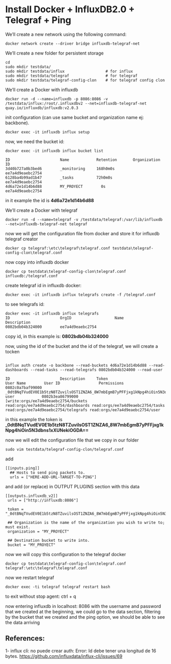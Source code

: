 # Install Docker + InfluxDB2.0 + Telegraf + Ping

We’ll create a new network using the following command:

```console
docker network create --driver bridge influxdb-telegraf-net
```

We’ll create a new folder for persistent storage
```console
cd
sudo mkdir testdata/
sudo mkdir testdata/influx                  # for influx
sudo mkdir testdata/telegraf                # for telegraf
sudo mkdir testdata/telegraf-config-clon    # for telegraf config clon
```
We’ll create a Docker with influxdb

```console
docker run -d --name=influxdb -p 8086:8086 -v  /testdata/influx:/root/.influxdbv2 --net=influxdb-telegraf-net quay.io/influxdb/influxdb:v2.0.3
```

init configuration (can use same bucket and organization name ej: backbone).

```console
docker exec -it influxdb influx setup
```

now, we need the bucket id:
```console
docker exec -it influxdb influx bucket list

ID                      Name            Retention       Organization ID
3d40b727a0b3bed6        _monitoring     168h0m0s        ee7a4d9eaebc2754
6128ba4b99ad1b47        _tasks          72h0m0s         ee7a4d9eaebc2754
4d6a72e1d14b6d88        MY_PROYECT        0s              ee7a4d9eaebc2754
```

in it example the id is **4d6a72e1d14b6d88**

We’ll create a Docker with telegraf

```console
docker run -d --name=telegraf -v /testdata/telegraf:/var/lib/influxdb --net=influxdb-telegraf-net telegraf
```

now we will get the configuration file from docker and store it for influxdb telegraf creator
```console
docker cp telegraf:\etc\telegraf\telegraf.conf testdata\telegraf-config-clon\telegraf.conf
```
now copy into influxdb docker
```console
docker cp testdata\telegraf-config-clon\telegraf.conf influxdb:/telegraf.conf
```

create telegraf id in influxdb docker:
```console
docker exec -it influxdb influx telegrafs create -f /telegraf.conf
```

to see telegrafs id:
```console
docker exec -it influxdb influx telegrafs
ID                      OrgID                   Name                    Description
0802bdb04b324000        ee7a4d9eaebc2754
```

copy id, in this example is:  **0802bdb04b324000**

now, using the id of the bucket and the id of the telegraf, we will create a tocken

```console

influx auth create -o backbone --read-buckets 4d6a72e1d14b6d88 --read-dashboards --read-tasks --read-telegrafs 0802bdb04b324000 --read-user

ID                      Description     Token                                                                       User Name        User ID                 Permissions
0802c0a7baf99000                        _0dtBNqTVudEV0E1b5tzN8TZuvilsOST1ZNZA6_8W7mbEgmB7yPFFjxg1kNpg4hiOin5N3dbns1xXUNekiOGDA==     user            0802b3ea86799000        [write:orgs/ee7a4d9eaebc2754/buckets read:orgs/ee7a4d9eaebc2754/dashboards read:orgs/ee7a4d9eaebc2754/tasks read:orgs/ee7a4d9eaebc2754/telegrafs read:orgs/ee7a4d9eaebc2754/user
```

in this example the token is **_0dtBNqTVudEV0E1b5tzN8TZuvilsOST1ZNZA6_8W7mbEgmB7yPFFjxg1kNpg4hiOin5N3dbns1xXUNekiOGDA==**


now we will edit the configuration file that we copy in our folder

```console
sudo vim testdata/telegraf-config-clon/telegraf.conf
```

add 
```console
[[inputs.ping]]
  ## Hosts to send ping packets to.
  urls = ["HERE-ADD-URL-TARGET-TO-PING"]
```

and add (or replace) in OUTPUT PLUGINS section with this data
```console
[[outputs.influxdb_v2]]
 urls = ["http://influxdb:8086"]

 token = "_0dtBNqTVudEV0E1b5tzN8TZuvilsOST1ZNZA6_8W7mbEgmB7yPFFjxg1kNpg4hiOin5N3dbns1xXUNekiOGDA=="
 
 ## Organization is the name of the organization you wish to write to; must exist.
 organization = "MY_PROYECT"
 
 ## Destination bucket to write into.
 bucket = "MY_PROYECT"
```

now we will copy this configuration to the telegraf docker

```console
docker cp testdata\telegraf-config-clon\telegraf.conf telegraf:\etc\telegraf\telegraf.conf 
```
now we restart telegraf
```console
docker exec -ti telegraf telegraf restart bash
```
to exit without stop agent: ctrl + q

now entering influxdb in localhost: 8086 with the username and password that we created at the beginning, we could go to the data section, filtering by the bucket that we created and the ping option, we should be able to see the data arriving

## References:
1- influx cli: no puede crear auth: Error: Id debe tener una longitud de 16 bytes. https://github.com/influxdata/influx-cli/issues/69